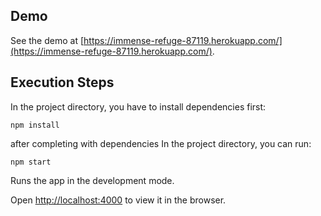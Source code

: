 ## Demo

See the demo at [https://immense-refuge-87119.herokuapp.com/](https://immense-refuge-87119.herokuapp.com/).

## Execution Steps

In the project directory, you have to install dependencies first:

```shell
npm install
```

after completing with dependencies In the project directory, you can run:

```shell
npm start
```

Runs the app in the development mode.

Open [http://localhost:4000](http://localhost:4000) to view it in the browser.
```
